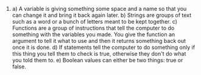 1.
    a) A variable is giving something some space and a name so that you can change it and bring it back again later.
    b) Strings are groups of text such as a word or a bunch of letters meant to be kept together.
    c) Functions are a group of instructions that tell the computer to do something with the variables you made. You give the function an argument to tell it what to use and then it returns something back out once it is done.
    d) If statements tell the computer to do something only if this thing you tell them to check is true, otherwise they don't do what you told them to.
    e) Boolean values can either be two things: true or false.
